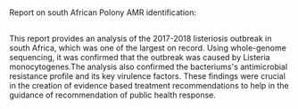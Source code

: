 # 



Report on south African Polony AMR identification:
##
This report provides an analysis of the 2017-2018 listeriosis outbreak in south Africa, which was one of the largest on record. Using whole-genome sequencing, it was confirmed that the outbreak was caused by Listeria monocytogenes.The analysis also confirmed the bacteriums's antimicrobial resistance profile and its key virulence factors. These findings were crucial in the creation of evidence based treatment recommendations to help in the guidance of recommendation of public health response.





